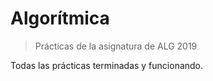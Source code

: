 # Algorítmica

> Prácticas de la asignatura de ALG 2019

Todas las prácticas terminadas y funcionando.